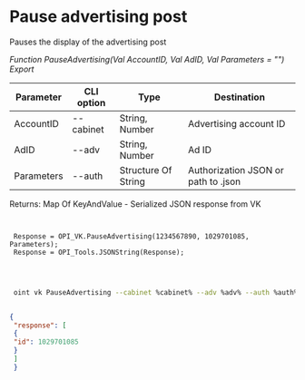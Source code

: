 ﻿---
sidebar_position: 3
---

# Pause advertising post
 Pauses the display of the advertising post


*Function PauseAdvertising(Val AccountID, Val AdID, Val Parameters = "") Export*

 | Parameter | CLI option | Type | Destination |
 |-|-|-|-|
 | AccountID | --cabinet | String, Number | Advertising account ID |
 | AdID | --adv | String, Number | Ad ID |
 | Parameters | --auth | Structure Of String | Authorization JSON or path to .json |

 
 Returns: Map Of KeyAndValue - Serialized JSON response from VK

```bsl title="Code example"
	
 
 Response = OPI_VK.PauseAdvertising(1234567890, 1029701085, Parameters);
 Response = OPI_Tools.JSONString(Response);
 
	
```

```sh title="CLI command example"
 
 oint vk PauseAdvertising --cabinet %cabinet% --adv %adv% --auth %auth%

```


```json title="Result"

{
 "response": [
 {
 "id": 1029701085
 }
 ]
 }

```
